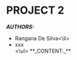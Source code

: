 # PROJECT 2
**_AUTHORS:_**
<ul>
  <li>Rangana De Silva<\li>
    <li>xxx</li>
<\ul>
**_CONTENT:_**<br />
